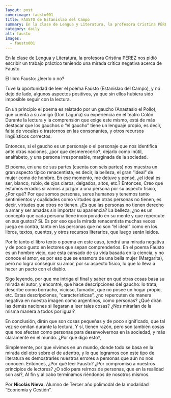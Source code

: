 ```yaml
---
layout: post
coverimage: fausto001
title: FAUSTO de Estanislao del Campo
summary: En la clase de Lengua y Literatura, la profesora Cristina PÉREZ nos pidió escribir un trabajo práctico teniendo una mirada crítica negativa acerca de Fausto.
category: daily
alt: fausto
images:
  - fausto001
---
```


En la clase de Lengua y Literatura, la profesora Cristina PÉREZ nos pidió escribir un trabajo práctico teniendo una mirada crítica negativa acerca de Fausto.

El libro Fausto: ¿leerlo o no?

Tuve la oportunidad de leer el poema Fausto (Estanislao del Campo), y no dejo de lado, algunos aspectos positivos, ya que sin ellos hubiera sido imposible seguir con la lectura.

En un principio el poema es relatado por un gaucho (Anastasio el Pollo), que cuenta a su amigo (Don Laguna) su experiencia en el teatro Colón. Durante la lectura y la comprensión que exige este mismo, está de más destacar que los gauchos o “el gaucho” tiene un lenguaje propio, es decir, falta de vocales o trastornos en las consonantes, y otros recursos lingüísticos correctos.

Entonces, si el gaucho es un personaje o el personaje que nos identifica ante otras naciones, ¿por que desmerecerlo?, dejarlo como inútil, analfabeto, y una persona irresponsable, marginada de la sociedad.

El poema, en una de sus partes (cuenta con seis partes) nos muestra un gran aspecto típico renacentista, es decir, la belleza, el gran “ideal” de mujer como de hombre. En ese momento, me detuve y pensé, ¿el ideal es ser, blanco, rubio, de ojos claros, delgados, altos, etc.? Entonces, Creo que estamos errados si vamos a juzgar a una persona por su aspecto físico, ¿Por qué? Por que somos personas, seres humanos y tenemos tanto sentimientos y cualidades como virtudes que otras personas no tienen, es decir, virtudes que otros no tienen. ¿Es que las personas no tienen derecho a amar y ser amadas sin importar su apariencia? La belleza, ¿no es un concepto que cada persona tiene incorporado en su mente y que repercute en sus gustos? Sí. Es por eso que la mirada renacentista muchas veces juega en contra, tanto en las personas que no son “el ideal” como en los libros, textos, cuentos, y otros recursos literarios, que luego serán leídos.

Por lo tanto el libro texto o poema en este caso, tendrá una mirada negativa y de poco gusto en lectores que sepan comprenderlos. En el poema Fausto es un hombre viejo, que esta cansado de su vida basada en la ciencia, y no conoce el amor, es por eso que se enamora de una bella mujer (Margarita), pero no logra conseguir su amor, por su aspecto físico, lo que lo lleva a hacer un pacto con el diablo.

Sigo leyendo, por que me intriga el final y saber en qué otras cosas basa su mirada el autor, y encontré, que hace descripciones del gaucho: lo trata, describe como borracho, vicioso, fumador, que no posee un hogar propio, etc. Estas descripciones, “características”, ¿no repercuten de manera negativa en nuestra imagen como argentinos, como personas? ¿Qué dirán las demás naciones si llegaran a leer tales cosas? ¿Nos mirarían de la misma manera a todos por igual?

En conclusión, dirán que son cosas pequeñas y de poco significado, que tal vez se omitan durante la lectura, Y sí, tienen razón, pero son también cosas que nos afectan como personas para desenvolvernos en la sociedad, y más claramente en el mundo. ¿Por que digo esto?,

Simplemente, por que vivimos en un mundo, donde todo se basa en la mirada del otro sobre el de adentro, y lo que logramos con este tipo de literatura es demostrarles nuestros errores a personas que aún no nos conocen. Entonces, ¿Por qué leer Fausto? ¿Por compromiso a nuestros principios de lectores? ¿O sólo para reírnos de personas, que en la realidad son así?, Al fin y al cabo terminamos riéndonos de nosotros mismos.

Por **Nicolás Nieva**. Alumno de Tercer año polimodal de la modalidad “Economía y Gestión”.
